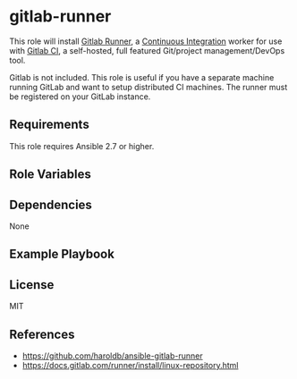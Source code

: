 gitlab-runner
=============

This role will install [Gitlab Runner](https://docs.gitlab.com/runner/
), a [Continuous Integration](https://en.wikipedia.org/wiki/Continuous_integration) worker for use with [Gitlab CI](https://en.wikipedia.org/wiki/GitLab), a self-hosted, full featured Git/project management/DevOps tool.

Gitlab is not included. This role is useful if you have a separate machine running GitLab and want to setup distributed CI machines. The runner must be registered on your GitLab instance.


Requirements
------------

This role requires Ansible 2.7 or higher.


Role Variables
--------------


Dependencies
------------

None

Example Playbook
----------------


License
-------

MIT


References
------------------

- https://github.com/haroldb/ansible-gitlab-runner
- https://docs.gitlab.com/runner/install/linux-repository.html

